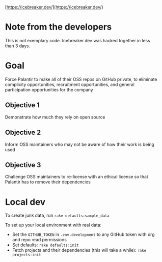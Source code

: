 [https://icebreaker.dev/](https://icebreaker.dev/)

# Note from the developers
This is not exemplary code. Icebreaker.dev was hacked together in less than 3 days.

# Goal
Force Palantir to make all of their OSS repos on GitHub private, to eliminate complicity opportunities, recruitment opportunities, and general participation opportunities for the company

## Objective 1
Demonstrate how much they rely on open source

## Objective 2
Inform OSS maintainers who may not be aware of how their work is being used

## Objective 3
Challenge OSS maintainers to re-license with an ethical license so that Palantir has to remove their dependencies

# Local dev

To create junk data, run `rake defaults:sample_data`

To set up your local environment with real data:
* Set the `GITHUB_TOKEN` in `.env.development` to any GitHub token with org and repo read permissions
* Set defaults: `rake defaults:init`
* Fetch projects and their dependencies (this will take a while): `rake projects:init`
